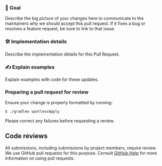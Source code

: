 ### 🎯 Goal
Describe the big picture of your changes here to communicate to the maintainers why we should accept this pull request. If it fixes a bug or resolves a feature request, be sure to link to that issue.

### 🛠 Implementation details
Describe the implementation details for this Pull Request.

### ✍️ Explain examples
Explain examples with code for these updates.

### Preparing a pull request for review
Ensure your change is properly formatted by running:

```bash
$ ./gradlew spotlessApply
```

Please correct any failures before requesting a review.

## Code reviews
All submissions, including submissions by project members, require review. We use GitHub pull requests for this purpose. Consult [GitHub Help](https://docs.github.com/en/github/collaborating-with-pull-requests/proposing-changes-to-your-work-with-pull-requests/about-pull-requests) for more information on using pull requests.
